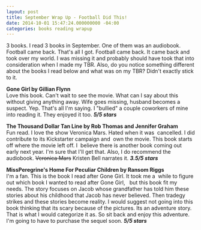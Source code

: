 ```yaml
---
layout: post
title: September Wrap Up - Football Did This!
date: 2014-10-01 15:47:24.000000000 -04:00
categories: books reading wrapup
---
```

<p>3 books. I read 3 books in September. One of them was an audiobook. Football came back. That's all I got. Football came back. It came back and took over my world. I was missing it and probably should have took that into consideration when I made my TBR. Also, do you notice something different about the books I read below and what was on my TBR? Didn't exactly stick to it.</p>
<strong>Gone Girl by Gillian Flynn</strong><br>
Love this book. Can't wait to see the movie. What can I say about this without giving anything away. Wife goes missing, husband becomes a suspect. Yep. That's all I'm saying. I "bullied" a couple coworkers of mine into reading it. They enjoyed it too. <em><strong>5/5 stars</strong></em><br>

<strong>The Thousand Dollar Tan Line by Rob Thomas and Jennifer Graham</strong><br>
Fun read. I love the show Veronica Mars. Hated when it was  cancelled. I did contribute to its Kickstarter campaign and  own the movie. This book starts off where the movie left off. I  believe there is another book coming out early next year. I'm sure that I'll get that. Also, I do recommend the audiobook. <del>Veronica Mars</del> Kristen Bell narrates it.
<em><strong>3.5/5 stars</strong></em><br>

<strong>MissPeregrine's Home For Peculiar Children by Ransom Riggs</strong><br>
I'm a fan. This is the book I read after Gone Girl. It took me a  while to figure out which book I wanted to read after Gone Girl,   but this book fit my needs. The story focuses on Jacob whose grandfather has told him these stories about his childhood that Jacob has never believed. Then tradegy strikes and these stories become reality. I would suggest not going into this book thinking that its scary because of the pictures. Its an adventure story. That is what I would categorize it as. So sit back and enjoy this adventure. I'm going to have to purchase the sequel soon. <em><strong>5/5 stars</strong></em>

